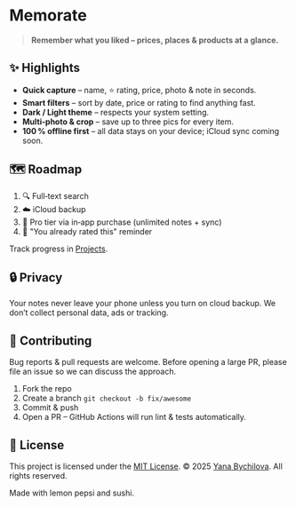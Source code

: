 
# Memorate

>  **Remember what you liked – prices, places & products at a glance.**

## ✨ Highlights

* **Quick capture** – name, ⭐ rating, price, photo & note in seconds.
* **Smart filters** – sort by date, price or rating to find anything fast.
* **Dark / Light theme** – respects your system setting.
* **Multi‑photo & crop** – save up to three pics for every item.
* **100 % offline first** – all data stays on your device; iCloud sync coming soon.


## 🗺 Roadmap

1. 🔍 Full‑text search
2. ☁️ iCloud backup
3. 💸 Pro tier via in‑app purchase (unlimited notes + sync)
4. 🤖 "You already rated this" reminder

Track progress in [Projects](https://github.com/whiony/memorate).


## 🔒 Privacy

Your notes never leave your phone unless you turn on cloud backup. We don’t collect personal data, ads or tracking.


## 🤝 Contributing

Bug reports & pull requests are welcome. Before opening a large PR, please file an issue so we can discuss the approach.

1. Fork the repo
2. Create a branch `git checkout -b fix/awesome`
3. Commit & push
4. Open a PR – GitHub Actions will run lint & tests automatically.


## 📄 License

This project is licensed under the [MIT License](LICENSE).
© 2025 [Yana Bychilova](https://twitter.com/WhyDevOni). All rights reserved.

Made with lemon pepsi and sushi.